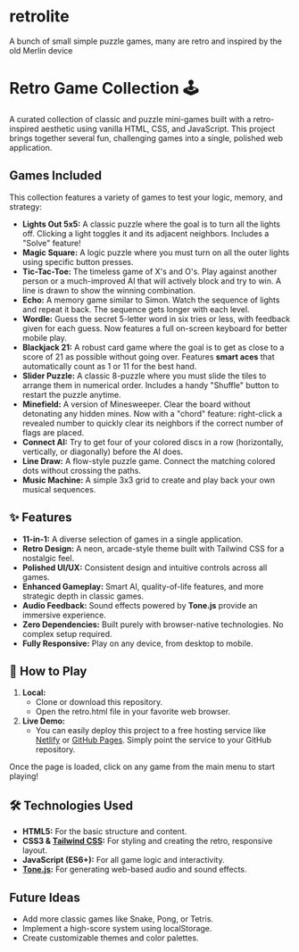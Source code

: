 # retrolite
A bunch of small simple puzzle games, many are retro and inspired by the old Merlin device
# **Retro Game Collection 🕹️**

A curated collection of classic and puzzle mini-games built with a retro-inspired aesthetic using vanilla HTML, CSS, and JavaScript. This project brings together several fun, challenging games into a single, polished web application.

## **Games Included**

This collection features a variety of games to test your logic, memory, and strategy:

* **Lights Out 5x5:** A classic puzzle where the goal is to turn all the lights off. Clicking a light toggles it and its adjacent neighbors. Includes a "Solve" feature\!  
* **Magic Square:** A logic puzzle where you must turn on all the outer lights using specific button presses.  
* **Tic-Tac-Toe:** The timeless game of X's and O's. Play against another person or a much-improved AI that will actively block and try to win. A line is drawn to show the winning combination.  
* **Echo:** A memory game similar to Simon. Watch the sequence of lights and repeat it back. The sequence gets longer with each level.  
* **Wordle:** Guess the secret 5-letter word in six tries or less, with feedback given for each guess. Now features a full on-screen keyboard for better mobile play.  
* **Blackjack 21:** A robust card game where the goal is to get as close to a score of 21 as possible without going over. Features **smart aces** that automatically count as 1 or 11 for the best hand.  
* **Slider Puzzle:** A classic 8-puzzle where you must slide the tiles to arrange them in numerical order. Includes a handy "Shuffle" button to restart the puzzle anytime.  
* **Minefield:** A version of Minesweeper. Clear the board without detonating any hidden mines. Now with a "chord" feature: right-click a revealed number to quickly clear its neighbors if the correct number of flags are placed.  
* **Connect AI:** Try to get four of your colored discs in a row (horizontally, vertically, or diagonally) before the AI does.  
* **Line Draw:** A flow-style puzzle game. Connect the matching colored dots without crossing the paths.  
* **Music Machine:** A simple 3x3 grid to create and play back your own musical sequences.

## **✨ Features**

* **11-in-1:** A diverse selection of games in a single application.  
* **Retro Design:** A neon, arcade-style theme built with Tailwind CSS for a nostalgic feel.  
* **Polished UI/UX:** Consistent design and intuitive controls across all games.  
* **Enhanced Gameplay:** Smart AI, quality-of-life features, and more strategic depth in classic games.  
* **Audio Feedback:** Sound effects powered by **Tone.js** provide an immersive experience.  
* **Zero Dependencies:** Built purely with browser-native technologies. No complex setup required.  
* **Fully Responsive:** Play on any device, from desktop to mobile.

## **🚀 How to Play**

1. **Local:**  
   * Clone or download this repository.  
   * Open the retro.html file in your favorite web browser.  
2. **Live Demo:**  
   * You can easily deploy this project to a free hosting service like [Netlify](https://www.netlify.com/) or [GitHub Pages](https://pages.github.com/). Simply point the service to your GitHub repository.

Once the page is loaded, click on any game from the main menu to start playing\!

## **🛠️ Technologies Used**

* **HTML5:** For the basic structure and content.  
* **CSS3 & [Tailwind CSS](https://tailwindcss.com/):** For styling and creating the retro, responsive layout.  
* **JavaScript (ES6+):** For all game logic and interactivity.  
* [**Tone.js**](https://tonejs.github.io/)**:** For generating web-based audio and sound effects.

## **Future Ideas**

* Add more classic games like Snake, Pong, or Tetris.  
* Implement a high-score system using localStorage.  
* Create customizable themes and color palettes.
